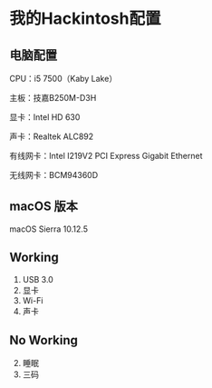 # 我的Hackintosh配置

## 电脑配置
CPU：i5 7500（Kaby Lake）

主板：技嘉B250M-D3H

显卡：Intel HD 630

声卡：Realtek ALC892

有线网卡：Intel I219V2 PCI Express Gigabit Ethernet

无线网卡：BCM94360D


## macOS 版本
macOS Sierra 10.12.5


## Working
1. USB 3.0
2. 显卡
3. Wi-Fi
4. 声卡

## No Working
2. 睡眠
3. 三码
